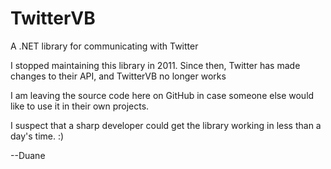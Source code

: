 TwitterVB
=========

A .NET library for communicating with Twitter

I stopped maintaining this library in 2011.  Since then, Twitter has made changes to their API, and TwitterVB no longer works

I am leaving the source code here on GitHub in case someone else would like to use it in their own projects.

I suspect that a sharp developer could get the library working in less than a day's time.  :)

--Duane
